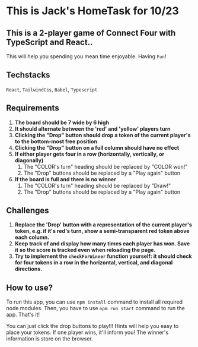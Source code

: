 # This is Jack's HomeTask for 10/23

## This is a 2-player game of Connect Four with TypeScript and React..

This will help you spending you mean time enjoyable. Having `Fun`!

## Techstacks

`React`, `TailwindCss`, `Babel`, `Typescript`

## Requirements

1. **The board should be 7 wide by 6 high**
2. **It should alternate between the 'red' and 'yellow' players turn**
3. **Clicking the "Drop" button should drop a token of the current player's to the bottom-most free position**
4. **Clicking the "Drop" button on a full column should have no effect**
5. **If either player gets four in a row (horizontally, vertically, or diagonally)**
   1. The "COLOR's turn" heading should be replaced by "COLOR won!"
   2. The "Drop" buttons should be replaced by a "Play again" button
6. **If the board is full and there is no winner**
   1. The "COLOR's turn" heading should be replaced by "Draw!"
   2. The "Drop" buttons should be replaced by a "Play again" button

## Challenges

1. **Replace the 'Drop' button with a representation of the current player's token, e.g. if it's red's turn, show a semi-transparent red token above each column.**
2. **Keep track of and display how many times each player has won. Save it so the score is tracked even when reloading the page.**
3. **Try to implement the `checkForWinner` function yourself: it should check for four tokens in a row in the horizontal, vertical, and diagonal directions.**

## How to use?

To run this app, you can use `npm install` command to install all required node modules.
Then, you have to use `npm run start` command to run the app. That's it!

You can just click the drop buttons to play!!! Hints will help you easy to place your tokens.
If one player wins, it'll inform you!
The winner's information is store on the browser.
